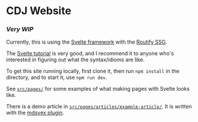 # CDJ Website

### *Very WIP*

Currently, this is using the [Svelte framework](https://svelte.dev/) with the [Routify SSG](https://routify.dev/).

The [Svelte tutorial](https://svelte.dev/tutorial/basics) is very good, and I recommend it to anyone who's interested in figuring out what the syntax/idioms are like.

To get this site running locally, first clone it, then run `npm install` in the directory, and to start it, use `npm run dev`.

See [`src/pages/`](src/pages/) for some examples of what making pages with Svelte looks like.

There is a demo article in [`src/pages/articles/example-article/`](src/pages/articles/example-article/). It is written with the [mdsvex plugin](https://mdsvex.com/playground).

